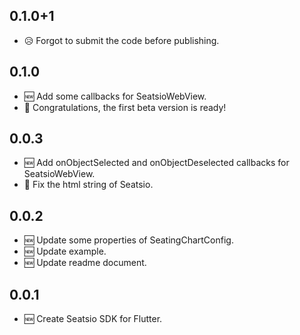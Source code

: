 ## 0.1.0+1
* 😥 Forgot to submit the code before publishing.

## 0.1.0
* 🆕 Add some callbacks for SeatsioWebView.
* 🎉 Congratulations, the first beta version is ready!

## 0.0.3
* 🆕 Add onObjectSelected and onObjectDeselected callbacks for SeatsioWebView.
* 🐞 Fix the html string of Seatsio.

## 0.0.2
* 🆕 Update some properties of SeatingChartConfig.
* 🆕 Update example.
* 🆕 Update readme document.

## 0.0.1
* 🆕 Create Seatsio SDK for Flutter.
